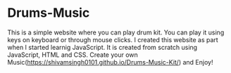# Drums-Music
This is a simple website where you can play drum kit. You can play it using keys on keyboard or through mouse clicks. I created this website as part when I started learnig JavaScript. It is created from scratch using JavaScript, HTML and CSS.
Create your own Music(https://shivamsingh0101.github.io/Drums-Music-Kit/) and Enjoy! 
